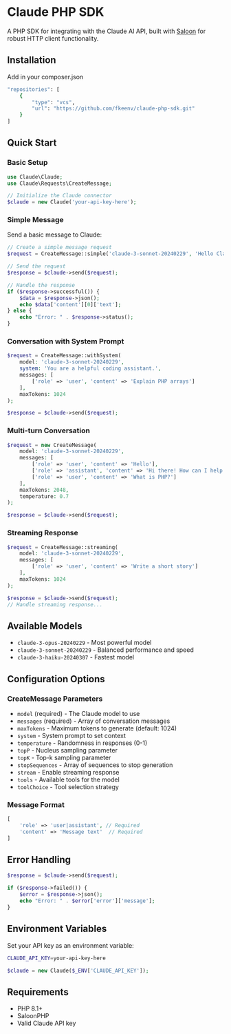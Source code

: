 # Claude PHP SDK

A PHP SDK for integrating with the Claude AI API, built with [Saloon](https://github.com/saloonphp/saloon) for robust HTTP client functionality.

## Installation

Add in your composer.json
```bash
"repositories": [
    {
        "type": "vcs",
        "url": "https://github.com/fkeenv/claude-php-sdk.git"
    }
]
```

## Quick Start

### Basic Setup

```php
use Claude\Claude;
use Claude\Requests\CreateMessage;

// Initialize the Claude connector
$claude = new Claude('your-api-key-here');
```

### Simple Message

Send a basic message to Claude:

```php
// Create a simple message request
$request = CreateMessage::simple('claude-3-sonnet-20240229', 'Hello Claude!');

// Send the request
$response = $claude->send($request);

// Handle the response
if ($response->successful()) {
    $data = $response->json();
    echo $data['content'][0]['text'];
} else {
    echo "Error: " . $response->status();
}
```

### Conversation with System Prompt

```php
$request = CreateMessage::withSystem(
    model: 'claude-3-sonnet-20240229',
    system: 'You are a helpful coding assistant.',
    messages: [
        ['role' => 'user', 'content' => 'Explain PHP arrays']
    ],
    maxTokens: 1024
);

$response = $claude->send($request);
```

### Multi-turn Conversation

```php
$request = new CreateMessage(
    model: 'claude-3-sonnet-20240229',
    messages: [
        ['role' => 'user', 'content' => 'Hello'],
        ['role' => 'assistant', 'content' => 'Hi there! How can I help you?'],
        ['role' => 'user', 'content' => 'What is PHP?']
    ],
    maxTokens: 2048,
    temperature: 0.7
);

$response = $claude->send($request);
```

### Streaming Response

```php
$request = CreateMessage::streaming(
    model: 'claude-3-sonnet-20240229',
    messages: [
        ['role' => 'user', 'content' => 'Write a short story']
    ],
    maxTokens: 1024
);

$response = $claude->send($request);
// Handle streaming response...
```

## Available Models

- `claude-3-opus-20240229` - Most powerful model
- `claude-3-sonnet-20240229` - Balanced performance and speed
- `claude-3-haiku-20240307` - Fastest model

## Configuration Options

### CreateMessage Parameters

- `model` (required) - The Claude model to use
- `messages` (required) - Array of conversation messages
- `maxTokens` - Maximum tokens to generate (default: 1024)
- `system` - System prompt to set context
- `temperature` - Randomness in responses (0-1)
- `topP` - Nucleus sampling parameter
- `topK` - Top-k sampling parameter
- `stopSequences` - Array of sequences to stop generation
- `stream` - Enable streaming response
- `tools` - Available tools for the model
- `toolChoice` - Tool selection strategy

### Message Format

```php
[
    'role' => 'user|assistant', // Required
    'content' => 'Message text'  // Required
]
```

## Error Handling

```php
$response = $claude->send($request);

if ($response->failed()) {
    $error = $response->json();
    echo "Error: " . $error['error']['message'];
}
```

## Environment Variables

Set your API key as an environment variable:

```bash
CLAUDE_API_KEY=your-api-key-here
```

```php
$claude = new Claude($_ENV['CLAUDE_API_KEY']);
```

## Requirements

- PHP 8.1+
- SaloonPHP
- Valid Claude API key